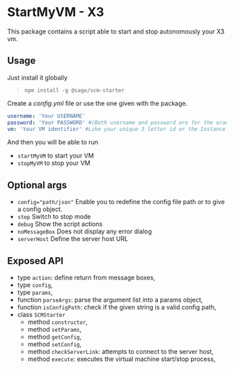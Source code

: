 # StartMyVM - X3

This package contains a script able to start and stop autonomously your X3 vm.

## Usage

Just install it globally
> `npm install -g @sage/scm-starter`

Create a _config.yml_ file or use the one given with the package.

```YAML
username: 'Your USERNAME'
password: 'Your PASSWORD' #(Both username and password are for the uranus2 server)
vm: 'Your VM identifier' #Like your unique 3 letter id or the Instance name (upper case)
```

And then you will be able to run

- `startMyVM` to start your VM
- `stopMyVM` to stop your VM

## Optional args

- `config="path/json"` Enable you to redefine the config file path or to give a config object.
- `stop` Switch to stop mode
- `debug` Show the script actions
- `noMessageBox` Does not display any error dialog
- `serverHost` Define the server host URL

## Exposed API

- type `action`: define return from message boxes,
- type `config`,
- type `params`,
- function `parseArgs`: parse the argument list into a params object,
- function `isConfigPath`: check if the given string is a valid config path,
- class `SCMStarter`
  - method `constructor`,
  - method `setParams`,
  - method `getConfig`,
  - method `setConfig`,
  - method `checkServerLink`: attempts to connect to the server host,
  - method `execute`: executes the virtual machine start/stop process,
